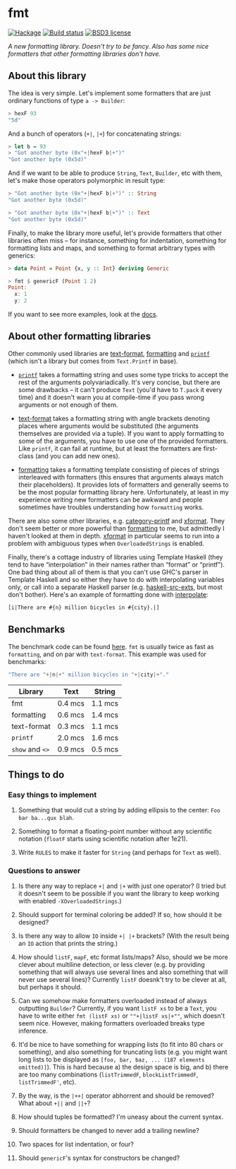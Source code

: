 # fmt

[![Hackage](https://img.shields.io/hackage/v/fmt.svg)](https://hackage.haskell.org/package/fmt)
[![Build status](https://secure.travis-ci.org/aelve/fmt.svg)](https://travis-ci.org/aelve/fmt)
[![BSD3 license](https://img.shields.io/badge/license-BSD3-blue.svg)](https://github.com/aelve/fmt/blob/master/LICENSE)

*A new formatting library. Doesn't try to be fancy. Also has some nice
formatters that other formatting libraries don't have.*

[fmt]: https://hackage.haskell.org/package/fmt

[`printf`]: http://hackage.haskell.org/package/base/docs/Text-Printf.html#v:printf

[formatting]: https://hackage.haskell.org/package/formatting
[text-format]: https://hackage.haskell.org/package/text-format

[category-printf]: https://hackage.haskell.org/package/category-printf
[xformat]: https://hackage.haskell.org/package/xformat

[haskell-src-exts]: https://hackage.haskell.org/package/haskell-src-exts
[interpolate]: https://hackage.haskell.org/package/interpolate

## About this library

The idea is very simple. Let's implement some formatters that are just
ordinary functions of type `a -> Builder`:

```haskell
> hexF 93
"5d"
```

And a bunch of operators (`+|`, `|+`) for concatenating strings:

```haskell
> let b = 93
> "Got another byte (0x"+|hexF b|+")"
"Got another byte (0x5d)"
```

And if we want to be able to produce `String`, `Text`, `Builder`, etc with
them, let's make those operators polymorphic in result type:

```haskell
> "Got another byte (0x"+|hexF b|+")" :: String
"Got another byte (0x5d)"

> "Got another byte (0x"+|hexF b|+")" :: Text
"Got another byte (0x5d)"
```

Finally, to make the library more useful, let's provide formatters that other
libraries often miss – for instance, something for indentation, something for
formatting lists and maps, and something to format arbitrary types with
generics:

```haskell
> data Point = Point {x, y :: Int} deriving Generic

> fmt $ genericF (Point 1 2)
Point:
  x: 1
  y: 2
```

If you want to see more examples, look at
the [docs](http://hackage.haskell.org/package/fmt/docs/Fmt.html).

## About other formatting libraries

Other commonly used libraries are [text-format][], [formatting][]
and [`printf`][] (which isn't a library but comes from `Text.Printf` in
base).

  * [`printf`][] takes a formatting string and uses some type tricks to
    accept the rest of the arguments polyvariadically. It's very concise, but
    there are some drawbacks – it can't produce `Text` (you'd have to
    `T.pack` it every time) and it doesn't warn you at compile-time if you
    pass wrong arguments or not enough of them.

  * [text-format][] takes a formatting string with angle brackets denoting
    places where arguments would be substituted (the arguments themselves are
    provided via a tuple). If you want to apply formatting to some of the
    arguments, you have to use one of the provided formatters. Like `printf`,
    it can fail at runtime, but at least the formatters are first-class (and
    you can add new ones).

  * [formatting][] takes a formatting template consisting of pieces of
    strings interleaved with formatters (this ensures that arguments always
    match their placeholders). It provides lots of formatters and generally
    seems to be the most popular formatting library here. Unfortunately, at
    least in my experience writing new formatters can be awkward and people
    sometimes have troubles understanding how `formatting` works.

There are also some other libraries, e.g. [category-printf][]
and [xformat][]. They don't seem better or more powerful than [formatting][]
to me, but admittedly I haven't looked at them in depth. [xformat][] in
particular seems to run into a problem with ambiguous types when
`OverloadedStrings` is enabled.

Finally, there's a cottage industry of libraries using Template Haskell (they
tend to have “interpolation” in their names rather than “format” or
“printf”). One bad thing about all of them is that you can't use GHC's parser
in Template Haskell and so either they have to do with interpolating
variables only, or call into a separate Haskell parser
(e.g. [haskell-src-exts][], but most don't bother). Here's an example of
formatting done with [interpolate][]:

``` haskell
[i|There are #{n} million bicycles in #{city}.|]
```

## Benchmarks

The benchmark code can be
found [here](https://github.com/aelve/fmt/blob/master/bench/Main.hs). `fmt`
is usually twice as fast as `formatting`, and on par with `text-format`. This example was used for benchmarks:

```haskell
"There are "+|n|+" million bicycles in "+|city|+"."
```

<table>
  <thead><tr>
    <th>Library</th>
    <th>Text</th>
    <th>String</th
  </tr></thead>
  <tbody>
    <tr>
      <td>fmt</td>
      <td>0.4 mcs</td>
      <td>1.1 mcs</td>
    </tr>
    <tr>
      <td>formatting</td>
      <td>0.6 mcs</td>
      <td>1.4 mcs</td>
    </tr>
    <tr>
      <td>text-format</td>
      <td>0.3 mcs</td>
      <td>1.1 mcs</td>
    </tr>
    <tr>
      <td><code>printf</code></td>
      <td>2.0 mcs</td>
      <td>1.6 mcs</td>
    </tr>
    <tr>
      <td><code>show</code> and <code>&lt;&gt;</code></td>
      <td>0.9 mcs</td>
      <td>0.5 mcs</td>
    </tr>
  </tbody>
</table>

## Things to do

### Easy things to implement

1.  Something that would cut a string by adding ellipsis to the center:
    `Foo bar ba...qux blah`.

2.  Something to format a floating-point number without any scientific
    notation (`floatF` starts using scientific notation after 1e21).

3.  Write `RULES` to make it faster for `String` (and perhaps for `Text` as
    well).

### Questions to answer

1.  Is there any way to replace `+|` and `|+` with just one operator? (I
    tried but it doesn't seem to be possible if you want the library to keep
    working with enabled `-XOverloadedStrings`.)
   
3.  Should support for terminal coloring be added? If so, how should it be
    designed?

4.  Is there any way to allow `IO` inside `+| |+` brackets? (With the result
    being an `IO` action that prints the string.)

5.  How should `listF`, `mapF`, etc format lists/maps? Also, should we be
    more clever about multiline detection, or less clever (e.g. by providing
    something that will always use several lines and also something that will
    never use several lines)?  Currently `listF` doesnk't try to be clever at
    all, but perhaps it should.

6.  Can we somehow make formatters overloaded instead of always outputting
    `Builder`? Currently, if you want `listF xs` to be a `Text`, you have to
    write either `fmt (listF xs)` or `""+|listF xs|+""`, which doesn't seem
    nice. However, making formatters overloaded breaks type inference.

7.  It'd be nice to have something for wrapping lists (to fit into 80 chars
    or something), and also something for truncating lists (e.g. you might
    want long lists to be displayed as `[foo, bar, baz, ... (187 elements
    omitted)]`). This is hard because a) the design space is big, and b)
    there are too many combinations (`listTrimmedF`, `blockListTrimmedF`,
    `listTrimmedF'`, etc).

8.  By the way, is the `|++|` operator abhorrent and should be removed? What
    about `+||` and `||+`?

9.  How should tuples be formatted? I'm uneasy about the current syntax.

10. Should formatters be changed to never add a trailing newline?

11. Two spaces for list indentation, or four?

12. Should `genericF`'s syntax for constructors be changed?
